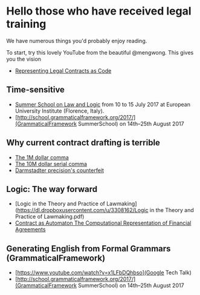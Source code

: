 # Hello those who have received legal training


We have numerous things you'd probably enjoy reading.

To start, try this lovely YouTube from the beautiful @mengwong.  This gives you the vision
* [Representing Legal Contracts as Code](https://www.youtube.com/watch?v=RNm1aY-Umew)

## Time-sensitive
* [Summer School on Law and Logic](https://lawandlogic.org/) from 10 to 15 July 2017 at European University Institute (Florence, Italy).
* [http://school.grammaticalframework.org/2017/](GrammaticalFramework SummerSchool) on 14th–25th August 2017


## Why current contract drafting is terrible
* [The 1M dollar comma](http://www.nytimes.com/2006/10/25/business/worldbusiness/25comma.html)
* [The 10M dollar serial comma](http://www.newyorker.com/culture/culture-desk/a-few-words-about-that-ten-million-dollar-serial-comma)
* [Darmstadter precision's counterfeit](https://dl.dropboxusercontent.com/u/3308162/darmstadter%20precision's%20counterfeit%2025758526.pdf)

## Logic: The way forward
* [Logic in the Theory and Practice of Lawmaking](https://dl.dropboxusercontent.com/u/3308162/Logic in the Theory and Practice of Lawmaking.pdf)
* [Contract as Automaton The Computational Representation of Financial Agreements](https://dl.dropboxusercontent.com/u/3308162/Logic%20in%20the%20Theory%20and%20Practice%20of%20Lawmaking.pdf)

## Generating English from Formal Grammars (GrammaticalFramework)
* [https://www.youtube.com/watch?v=x1LFbDQhbso](Google Tech Talk)
* [http://school.grammaticalframework.org/2017/](GrammaticalFramework SummerSchool) on 14th–25th August 2017

